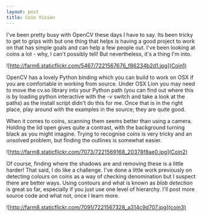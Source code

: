 ```yaml
---
layout: post
title: Coin Vision
---
```

I've been pretty busy with OpenCV these days I have to say. Its been tricky to get to grips with but one thing that helps is having a good project to work on that has simple goals and can help a few people out. I've been looking at coins a lot - why, I can't possibly tell! But nevertheless, it's a thing I'm into.

![http://farm6.staticflickr.com/5467/7221567676_f86234b2d1.jpg](Coin1)

OpenCV has a lovely Python binding which you can build to work on OSX if you are comfortable in working from source. Under OSX Lion you may need to move the cv.so library into your Python path (you can find out where this is by loading python interactive with the *-v* switch and take a look at the paths) as the install script didn't do this for me. Once that is in the right place, play around with the examples in the source; they are quite good.

When it comes to coins, scanning them seems better than using a camera. Holding the lid open gives quite a contrast, with the background turning black as you might imagine. Trying to recognise coins is very tricky and an unsolved problem, but finding the outlines is somewhat easier.

![http://farm8.staticflickr.com/7073/7221569168_20378f8ae0.jpg](Coin2)

Of course, finding where the shadows are and removing these is a little harder! That said, I do like a challenge. I've done a little work previously on detecting colours on coins as a way of checking denomination but I suspect there are better ways. Using contours and what is known as *blob detection* is great so far, especially if you just use one level of hierarchy. I'll post more source code and what not, once I learn more.

![http://farm8.staticflickr.com/7091/7221567328_a314c9d707.jpg](coin3)